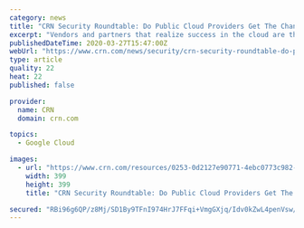 ```yaml
---
category: news
title: "CRN Security Roundtable: Do Public Cloud Providers Get The Channel?"
excerpt: "Vendors and partners that realize success in the cloud are the ones that have spent time understanding the different methodologies of Amazon Web Services, Microsoft Azure and Google Cloud, Rauch said. Some cybersecurity vendors have been forced to adjust how they do business to accommodate the behavior of the public cloud giants. McAfee found ..."
publishedDateTime: 2020-03-27T15:47:00Z
webUrl: "https://www.crn.com/news/security/crn-security-roundtable-do-public-cloud-providers-get-the-channel-"
type: article
quality: 22
heat: 22
published: false

provider:
  name: CRN
  domain: crn.com

topics:
  - Google Cloud

images:
  - url: "https://www.crn.com/resources/0253-0d2127e90771-4ebc0773c982-1000/wasabi_logo.png"
    width: 399
    height: 399
    title: "CRN Security Roundtable: Do Public Cloud Providers Get The Channel?"

secured: "RBi96g6QP/z8Mj/SD1By9TFnI974HrJ7FFqi+VmgGXjq/Idv0kZwL4penVsw/EO/2kAwJAg4EUP8RHz8DgVSGf7RbzY86SJTv714xVErusnsqJWbK+upmebItOcBOK8Abi3plHn3XHcH5c1qThk7pFq6NSyuCmjgPnIyegSXhNRONj+TKCGHcsm1w1rfaiZh3dvXU0rPPnmRPSD+3SqOJYK6yplq+stnPTkgJ4BD+/KVg6OzfPDfNEEf5Mj97VZIqC4AWOI/iA+ZuOfinRGo6o3RoKdGgWyaYK5GajOBEm3UaJDh1RlHQFBhYIWcAxsM;bZSzGbSkglw1lTJn35nYQw=="
---
```


